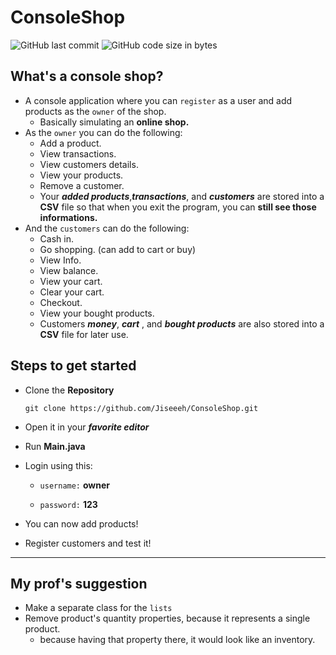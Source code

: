 # ConsoleShop

![GitHub last commit](https://img.shields.io/github/last-commit/Jiseeeh/ConsoleShop?logo=Java&logoColor=red) ![GitHub code size in bytes](https://img.shields.io/github/languages/code-size/Jiseeeh/ConsoleShop)

## What's a console shop?
- A console application where you can `register` as a user and add products as the `owner` of the shop.
  - Basically simulating an **online shop.**
- As the `owner` you can do the following:
  - Add a product.
  - View transactions.
  - View customers details.
  - View your products.
  - Remove a customer.
  - Your **_added products_**,**_transactions_**, and **_customers_** are stored into a **CSV** file so that when you exit the program, you can **still see those informations.**
- And the `customers` can do the following:
  - Cash in.
  - Go shopping. (can add to cart or buy)
  - View Info.
  - View balance.
  - View your cart.
  - Clear your cart.
  - Checkout.
  - View your bought products.
  - Customers **_money_**, **_cart_** , and **_bought products_** are also stored into a **CSV** file for later use.

## Steps to get started

- Clone the **Repository**

  ```git
  git clone https://github.com/Jiseeeh/ConsoleShop.git
  ```

- Open it in your ***favorite editor***

- Run **Main.java**

- Login using this:

    - `username:` **owner**

    - `password:` **123**

- You can now add products!

- Register customers and test it!

---

## My prof's suggestion
- Make a separate class for the `lists`
- Remove product's quantity properties, because it represents a single product.
  - because having that property there, it would look like an inventory.
